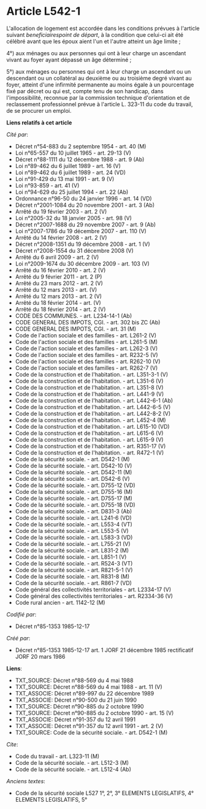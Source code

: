 # Article L542-1

L'allocation de logement est accordée dans les conditions prévues à l'article suivant *beneficiairespoint de départ*, à la
condition que celui-ci ait été célébré avant que les époux aient l'un et l'autre atteint un âge limite ; 

4°) aux ménages ou aux personnes qui ont à leur charge un ascendant vivant au foyer ayant dépassé un âge déterminé ; 

5°) aux ménages ou personnes qui ont à leur charge un ascendant ou un descendant ou un collatéral au deuxième ou au troisième
degré vivant au foyer, atteint d'une infirmité permanente au moins égale à un pourcentage fixé par décret ou qui est, compte
tenu de son handicap, dans l'impossibilité, reconnue par la commission technique d'orientation et de reclassement
professionnel prévue à l'article L. 323-11 du code du travail, de se procurer un emploi.

**Liens relatifs à cet article**

_Cité par_:

  - Décret n°54-883 du 2 septembre 1954 - art. 40 (M)
  - Loi n°65-557 du 10 juillet 1965 - art. 29-13 (V)
  - Décret n°88-1111 du 12 décembre 1988 - art. 9 (Ab)
  - Loi n°89-462 du 6 juillet 1989 - art. 16 (V)
  - Loi n°89-462 du 6 juillet 1989 - art. 24 (VD)
  - Loi n°91-429 du 13 mai 1991 - art. 9 (V)
  - Loi n°93-859 - art. 41 (V)
  - Loi n°94-629 du 25 juillet 1994 - art. 22 (Ab)
  - Ordonnance n°96-50 du 24 janvier 1996 - art. 14 (VD)
  - Décret n°2001-1084 du 20 novembre 2001 - art. 3 (Ab)
  - Arrêté du 19 février 2003 - art. 2 (V)
  - Loi n°2005-32 du 18 janvier 2005 - art. 98 (V)
  - Décret n°2007-1688 du 29 novembre 2007 - art. 9 (Ab)
  - Loi n°2007-1786 du 19 décembre 2007 - art. 110 (V)
  - Arrêté du 14 février 2008 - art. 2 (V)
  - Décret n°2008-1351 du 19 décembre 2008 - art. 1 (V)
  - Décret n°2008-1554 du 31 décembre 2008 (V)
  - Arrêté du 6 avril 2009 - art. 2 (V)
  - Loi n°2009-1674 du 30 décembre 2009 - art. 103 (V)
  - Arrêté du 16 février 2010 - art. 2 (V)
  - Arrêté du 9 février 2011 - art. 2 (P)
  - Arrêté du 23 mars 2012 - art. 2 (V)
  - Arrêté du 12 mars 2013 - art. (V)
  - Arrêté du 12 mars 2013 - art. 2 (V)
  - Arrêté du 18 février 2014 - art. (V)
  - Arrêté du 18 février 2014 - art. 2 (V)
  - CODE DES COMMUNES. - art. L234-14-1 (Ab)
  - CODE GENERAL DES IMPOTS, CGI. - art. 302 bis ZC (Ab)
  - CODE GENERAL DES IMPOTS, CGI. - art. 31 (M)
  - Code de l'action sociale et des familles - art. L261-2 (V)
  - Code de l'action sociale et des familles - art. L261-5 (M)
  - Code de l'action sociale et des familles - art. L262-3 (V)
  - Code de l'action sociale et des familles - art. R232-5 (V)
  - Code de l'action sociale et des familles - art. R262-10 (V)
  - Code de l'action sociale et des familles - art. R262-7 (V)
  - Code de la construction et de l'habitation. - art. L351-3-1 (V)
  - Code de la construction et de l'habitation. - art. L351-6 (V)
  - Code de la construction et de l'habitation. - art. L351-8 (V)
  - Code de la construction et de l'habitation. - art. L441-9 (V)
  - Code de la construction et de l'habitation. - art. L442-6-1 (Ab)
  - Code de la construction et de l'habitation. - art. L442-6-5 (V)
  - Code de la construction et de l'habitation. - art. L442-8-2 (V)
  - Code de la construction et de l'habitation. - art. L452-4 (M)
  - Code de la construction et de l'habitation. - art. L615-10 (VD)
  - Code de la construction et de l'habitation. - art. L615-6 (V)
  - Code de la construction et de l'habitation. - art. L615-9 (V)
  - Code de la construction et de l'habitation. - art. R351-17 (V)
  - Code de la construction et de l'habitation. - art. R472-1 (V)
  - Code de la sécurité sociale. - art. D542-1 (M)
  - Code de la sécurité sociale. - art. D542-10 (V)
  - Code de la sécurité sociale. - art. D542-11 (M)
  - Code de la sécurité sociale. - art. D542-6 (V)
  - Code de la sécurité sociale. - art. D755-12 (VD)
  - Code de la sécurité sociale. - art. D755-16 (M)
  - Code de la sécurité sociale. - art. D755-17 (M)
  - Code de la sécurité sociale. - art. D755-18 (VD)
  - Code de la sécurité sociale. - art. D831-3 (Ab)
  - Code de la sécurité sociale. - art. L241-6 (VD)
  - Code de la sécurité sociale. - art. L553-4 (VT)
  - Code de la sécurité sociale. - art. L553-5 (V)
  - Code de la sécurité sociale. - art. L583-3 (VD)
  - Code de la sécurité sociale. - art. L755-21 (V)
  - Code de la sécurité sociale. - art. L831-2 (M)
  - Code de la sécurité sociale. - art. L851-1 (V)
  - Code de la sécurité sociale. - art. R524-3 (VT)
  - Code de la sécurité sociale. - art. R821-5-1 (V)
  - Code de la sécurité sociale. - art. R831-8 (M)
  - Code de la sécurité sociale. - art. R861-7 (VD)
  - Code général des collectivités territoriales - art. L2334-17 (V)
  - Code général des collectivités territoriales - art. R2334-36 (V)
  - Code rural ancien - art. 1142-12 (M)

_Codifié par_:

  - Décret n°85-1353 1985-12-17

_Créé par_:

  - Décret n°85-1353 1985-12-17 art. 1 JORF 21 décembre 1985 rectificatif JORF 20 mars 1986

**Liens**:

  - TXT_SOURCE: Décret n°88-569 du 4 mai 1988
  - TXT_SOURCE: Décret n°88-569 du 4 mai 1988 - art. 11 (V)
  - TXT_ASSOCIE: Décret n°89-997 du 22 décembre 1989
  - TXT_ASSOCIE: Décret n°90-500 du 21 juin 1990
  - TXT_SOURCE: Décret n°90-885 du 2 octobre 1990
  - TXT_SOURCE: Décret n°90-885 du 2 octobre 1990 - art. 15 (V)
  - TXT_ASSOCIE: Décret n°91-357 du 12 avril 1991
  - TXT_ASSOCIE: Décret n°91-357 du 12 avril 1991 - art. 2 (V)
  - TXT_SOURCE: Code de la sécurité sociale. - art. D542-1 (M)

_Cite_:

  - Code du travail - art. L323-11 (M)
  - Code de la sécurité sociale. - art. L512-3 (M)
  - Code de la sécurité sociale. - art. L512-4 (Ab)

_Anciens textes_:

  - Code de la sécurité sociale L527 1°, 2°, 3° ELEMENTS LEGISLATIFS, 4° ELEMENTS LEGISLATIFS, 5°
